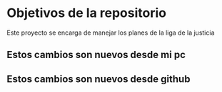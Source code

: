 # Objetivos de la repositorio

Este proyecto se encarga de manejar los planes de la liga de la justicia


## Estos cambios son nuevos desde mi pc
## Estos cambios son nuevos desde github
